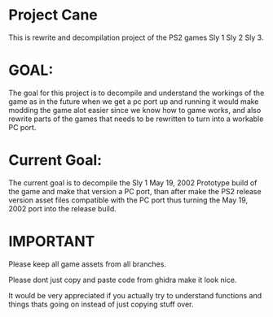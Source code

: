 # Project Cane

This is rewrite and decompilation project of the PS2 games Sly 1 Sly 2 Sly 3.

# GOAL:
The goal for this project is to decompile and understand the workings of the game as in the future when we get a pc port up and running it would make modding the game alot easier since we know how to game works, and also rewrite parts of the games that needs to be rewritten to turn into a workable PC port.

# Current Goal:
The current goal is to decompile the Sly 1 May 19, 2002 Prototype build of the game and make that version a PC port, than after make the PS2 release version asset files compatible with the PC port thus turning the May 19, 2002 port into the release build.

# IMPORTANT
Please keep all game assets from all branches.

Please dont just copy and paste code from ghidra make it look nice.

It would be very appreciated if you actually try to understand functions and things thats going on instead of just copying stuff over.
